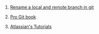 1. [Rename a local and remote branch in git](https://multiplestates.wordpress.com/2015/02/05/rename-a-local-and-remote-branch-in-git/)

2. [Pro Git book](https://git-scm.com/book/en/v2)

3. [Atlassian's Tutorials]()